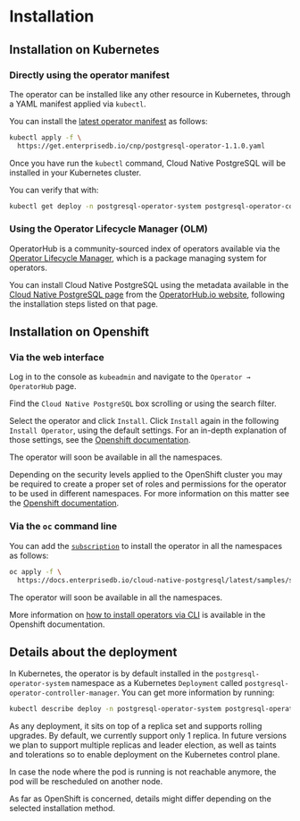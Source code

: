 # Installation

## Installation on Kubernetes

### Directly using the operator manifest

The operator can be installed like any other resource in Kubernetes,
through a YAML manifest applied via `kubectl`.

You can install the [latest operator manifest](https://get.enterprisedb.io/cnp/postgresql-operator-1.1.0.yaml)
as follows:

```sh
kubectl apply -f \
  https://get.enterprisedb.io/cnp/postgresql-operator-1.1.0.yaml
```

Once you have run the `kubectl` command, Cloud Native PostgreSQL will be installed in your Kubernetes cluster.

You can verify that with:

```sh
kubectl get deploy -n postgresql-operator-system postgresql-operator-controller-manager
```

### Using the Operator Lifecycle Manager (OLM)

OperatorHub is a community-sourced index of operators available via the
[Operator Lifecycle Manager](https://github.com/operator-framework/operator-lifecycle-manager),
which is a package managing system for operators.

You can install Cloud Native PostgreSQL using the metadata available in the
[Cloud Native PostgreSQL page](https://operatorhub.io/operator/cloud-native-postgresql)
from the [OperatorHub.io website](https://operatorhub.io), following the installation steps listed on that page.

## Installation on Openshift

### Via the web interface

Log in to the console as `kubeadmin` and navigate to the  `Operator → OperatorHub` page.

Find the `Cloud Native PostgreSQL` box scrolling or using the search filter.

Select the operator and click `Install`. Click `Install` again in the following
`Install Operator`, using the default settings. For an in-depth explanation of
those settings, see the [Openshift documentation](https://docs.openshift.com/container-platform/4.6/operators/admin/olm-adding-operators-to-cluster.html#olm-installing-from-operatorhub-using-web-console_olm-adding-operators-to-a-cluster).

The operator will soon be available in all the namespaces.

Depending on the security levels applied to the OpenShift cluster you may be
required to create a proper set of roles and permissions for the operator to
be used in different namespaces.
For more information on this matter see the
[Openshift documentation](https://docs.openshift.com/container-platform/4.6/operators/understanding/olm/olm-understanding-operatorgroups.html).

### Via the `oc` command line

You can add the [`subscription`](samples/subscription.yaml) to install the operator in all the namespaces
as follows:

```sh
oc apply -f \
  https://docs.enterprisedb.io/cloud-native-postgresql/latest/samples/subscription.yaml
```

The operator will soon be available in all the namespaces.

More information on
[how to install operators via CLI](https://docs.openshift.com/container-platform/4.6/operators/admin/olm-adding-operators-to-cluster.html#olm-installing-operator-from-operatorhub-using-cli_olm-adding-operators-to-a-cluster)
is available in the Openshift documentation.

## Details about the deployment

In Kubernetes, the operator is by default installed in the `postgresql-operator-system` namespace as a Kubernetes
`Deployment` called `postgresql-operator-controller-manager`. You can get more information by running:

```sh
kubectl describe deploy -n postgresql-operator-system postgresql-operator-controller-manager
```

As any deployment, it sits on top of a replica set and supports rolling upgrades.
By default, we currently support only 1 replica. In future versions we plan to
support multiple replicas and leader election, as well as taints and tolerations
so to enable deployment on the Kubernetes control plane.

In case the node where the pod is running is not reachable anymore,
the pod will be rescheduled on another node.

As far as OpenShift is concerned, details might differ depending on the
selected installation method.
